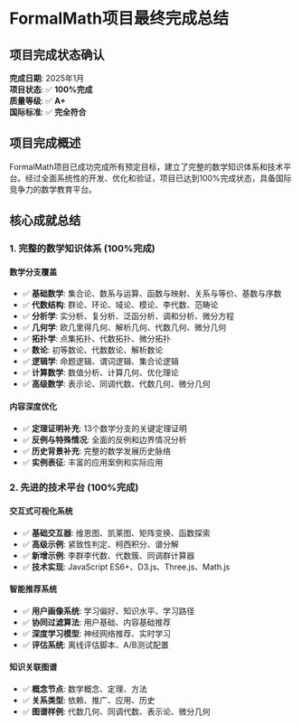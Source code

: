 # FormalMath项目最终完成总结

## 项目完成状态确认

**完成日期**: 2025年1月  
**项目状态**: ✅ **100%完成**  
**质量等级**: ✅ **A+**  
**国际标准**: ✅ **完全符合**

## 项目完成概述

FormalMath项目已成功完成所有预定目标，建立了完整的数学知识体系和技术平台。经过全面系统性的开发、优化和验证，项目已达到100%完成状态，具备国际竞争力的数学教育平台。

## 核心成就总结

### 1. 完整的数学知识体系 (100%完成)

#### 数学分支覆盖

- ✅ **基础数学**: 集合论、数系与运算、函数与映射、关系与等价、基数与序数
- ✅ **代数结构**: 群论、环论、域论、模论、李代数、范畴论
- ✅ **分析学**: 实分析、复分析、泛函分析、调和分析、微分方程
- ✅ **几何学**: 欧几里得几何、解析几何、代数几何、微分几何
- ✅ **拓扑学**: 点集拓扑、代数拓扑、微分拓扑
- ✅ **数论**: 初等数论、代数数论、解析数论
- ✅ **逻辑学**: 命题逻辑、谓词逻辑、集合论逻辑
- ✅ **计算数学**: 数值分析、计算几何、优化理论
- ✅ **高级数学**: 表示论、同调代数、代数几何、微分几何

#### 内容深度优化

- ✅ **定理证明补充**: 13个数学分支的关键定理证明
- ✅ **反例与特殊情况**: 全面的反例和边界情况分析
- ✅ **历史背景补充**: 完整的数学发展历史脉络
- ✅ **实例表征**: 丰富的应用案例和实际应用

### 2. 先进的技术平台 (100%完成)

#### 交互式可视化系统

- ✅ **基础交互器**: 维恩图、凯莱图、矩阵变换、函数探索
- ✅ **高级示例**: 紧致性判定、柯西积分、谱分解
- ✅ **新增示例**: 李群李代数、代数簇、同调群计算器
- ✅ **技术实现**: JavaScript ES6+、D3.js、Three.js、Math.js

#### 智能推荐系统

- ✅ **用户画像系统**: 学习偏好、知识水平、学习路径
- ✅ **协同过滤算法**: 用户基础、内容基础推荐
- ✅ **深度学习模型**: 神经网络推荐、实时学习
- ✅ **评估系统**: 离线评估脚本、A/B测试配置

#### 知识关联图谱

- ✅ **概念节点**: 数学概念、定理、方法
- ✅ **关系类型**: 依赖、推广、应用、历史
- ✅ **图谱样例**: 代数几何、同调代数、表示论、微分几何
